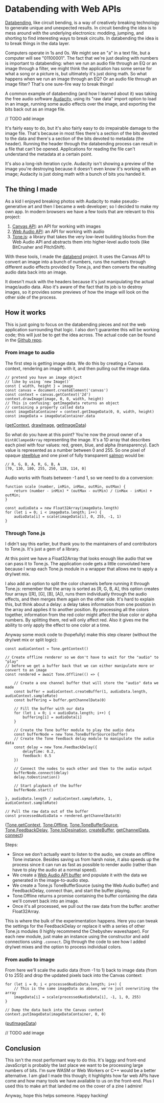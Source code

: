 # Databending with Web APIs

[Databending](https://en.wikipedia.org/wiki/Databending), like circuit bending, is a way of creatively breaking technology to generate unique and unexpected results. In circuit bending the idea is to mess around with the underlying electronics: modding, jumping, and shorting to find interesting ways to break circuits. In databending the idea is to break things in the data layer.

Computers operate in 1s and 0s. We might see an "a" in a text file, but a computer will see "01100001". The fact that we're just dealing with numbers is important to databending: when we run an audio file through an EQ or an image through a filter, we might think the application has some sense for what a song or a picture is, but ultimately it's just doing math. So what happens when we run an image through an EQ? Or an audio file through an image filter? That's one sure-fire way to break things!

A common example of databending (and how I learned about it) was taking the free audio software [Audacity](https://www.audacityteam.org/), using its "raw data" import option to load in an image, running some audio effects over the image, and exporting the bits back out as an image file.

// TODO add image

It's fairly easy to do, but it's also fairly easy to do irrepairable damage to the image file. That's because in most files there's a section of the bits devoted to the data and there's a section of the bits devoted to metadata (the header). Running the header through the databending process can result in a file that can't be opened. Applications for reading the file can't understand the metadata at a certain point.

It's also a long-ish iteration cycle. Audacity isn't showing a preview of the image you're destroying because it doesn't even know it's working with an image; Audacity is just doing math with a bunch of bits you handed it.

## The thing I made

As a kid I enjoyed breaking photos with Audacity to make pseudo-generative art and then I became a web developer; so I decided to make my own app. In modern browsers we have a few tools that are relevant to this project:

1. [Canvas API](https://developer.mozilla.org/en-US/docs/Web/API/Canvas_API): an API for working with images
2. [Web Audio API](https://developer.mozilla.org/en-US/docs/Web/API/Web_Audio_API): an API for working with audio
3. [Tone.js](https://tonejs.github.io/): a library that takes the very low-level building blocks from the Web Audio API and abstracts them into higher-level audio tools (like BitCrusher and PitchShift).

With these tools, I made the [databend](https://github.com/handeyeco/databend) project. It uses the Canvas API to convert an image into a bunch of numbers, runs the numbers through different audio effects provided by Tone.js, and then converts the resulting audio data back into an image.

It doesn't muck with the headers because it's just manipulating the actual image/audio data. Also it's aware of the fact that its job is to destroy images, so it provides some previews of how the image will look on the other side of the process.

## How it works

This is just going to focus on the databending pieces and not the web application surrounding that logic. I also don't guarantee this will be working code; this will just be to get the idea across. The actual code can be found in the [Github repo](https://github.com/handeyeco/databend).

### From image to audio

The first step is getting image data. We do this by creating a Canvas context, rendering an image with it, and then pulling out the image data.

```JS
// pretend you have an image object
// like by using `new Image()`
const { width, height } = image
const canvas = document.createElement('canvas')
const context = canvas.getContext('2d')
context.drawImage(image, 0, 0, width, height)
// This is confusing: getImageData returns an object
// containing a property called data
const imageDataContainer = context.getImageData(0, 0, width, height)
const imageData = imageDataContainer.data
```

([getContext](https://developer.mozilla.org/en-US/docs/Web/API/HTMLCanvasElement/getContext), [drawImage](https://developer.mozilla.org/en-US/docs/Web/API/CanvasRenderingContext2D/drawImage), [getImageData](https://developer.mozilla.org/en-US/docs/Web/API/CanvasRenderingContext2D/getImageData))

So what do you have at this point? You're now the proud owner of a `Uint8ClampedArray` representing the image. It's a 1D array that describes each pixel with four values: red, green, blue, and alpha (transparency). Each value is represented as a number between 0 and 255. So one pixel of opaque [steelblue](https://www.color-hex.com/color/4682b4) and one pixel of fully transparent [salmon](https://www.color-hex.com/color/fa8072) would be:

```
// R, G, B, A, R, G, B, A
[70, 130, 180, 255, 250, 128, 114, 0]
```

Audio works with floats between -1 and 1, so we need to do a conversion:

```JS
function scale (number, inMin, inMax, outMin, outMax) {
    return (number - inMin) * (outMax - outMin) / (inMax - inMin) + outMin;
}

const audioData = new Float32Array(imageData.length)
for (let i = 0; i < imageData.length; i++) {
    audioData[i] = scale(imageData[i], 0, 255, -1, 1)
}
```

### Through Tone.js

I didn't say this earlier, but thank you to the maintainers of and contributors to Tone.js. It's just a gem of a library.

At this point we have a Float32Array that looks enough like audio that we can pass it to Tone.js. The application code gets a little convoluted here because I wrap each Tone.js module in a wrapper that allows me to apply a dry/wet mix.

I also add an option to split the color channels before running it through Tone.js: remember that the array is sorted as [R, G, B, A], this option creates four arrays ([R], [G], [B], [A]), runs them individually through the audio effects, and then merges them again on the other side. It's hard to explain this, but think about a delay: a delay takes information from one position in the array and applies it to another position. By processing all the colors together, information from the red color might affect the blue color or alpha numbers. By splitting them, red will only affect red. Also it gives me the ability to only apply the effect to one color at a time.

Anyway some mock code to (hopefully) make this step clearer (without the dry/wet mix or split logic):

```JS
const audioContext = Tone.getContext()

// Create offline renderer so we don't have to wait for the "audio" to "play"
// before we get a buffer back that we can either manipulate more or convert to an image
const rendered = await Tone.Offline(() => {

    // Create a one channel buffer that will store the "audio" data we made
    const buffer = audioContext.createBuffer(1, audioData.length, audioContext.sampleRate)
    const buffering = buffer.getChannelData(0)

    // Fill the buffer with our data
    for (let i = 0; i < audioData.length; i++) {
        buffering[i] = audioData[i]
    }

    // Create the Tone buffer module to play the audio data
    const bufferNode = new Tone.ToneBufferSource(buffer)
    // Create the Tone feedback delay module to manipulate the audio data
    const delay = new Tone.FeedbackDelay({
        delayTime: 0.2,
        feedback: 0.5
    })

    // Connect the nodes to each other and then to the audio output
    bufferNode.connect(delay)
    delay.toDestination()

    // Start playback of the buffer
    bufferNode.start()

}, audioData.length / audioContext.sampleRate, 1, audioContext.sampleRate)

// Pull the raw data out of the buffer
const processedAudioData = rendered.getChannelData(0)
```

([Tone.getContext](https://tonejs.github.io/docs/14.7.77/fn/getContext), [Tone.Offline](https://tonejs.github.io/docs/14.7.77/fn/Offline), [Tone.ToneBufferSource](https://tonejs.github.io/docs/14.7.77/ToneBufferSource), [Tone.FeedbackDelay](https://tonejs.github.io/docs/14.7.77/FeedbackDelay), [Tone.toDesination](https://tonejs.github.io/docs/14.7.77/Destination), [createBuffer](https://developer.mozilla.org/en-US/docs/Web/API/BaseAudioContext/createBuffer), [getChannelData](https://developer.mozilla.org/en-US/docs/Web/API/AudioBuffer/getChannelData), [connect](https://developer.mozilla.org/en-US/docs/Web/API/AudioNode/connect))

Steps:

- Since we don't actually want to listen to the audio, we create an offline Tone instance. Besides saving us from harsh noise, it also speeds up the process since it can run as fast as possible to render audio (rather than have to play the audio at a normal speed).
- We create a [Web Audio API buffer](https://developer.mozilla.org/en-US/docs/Web/API/AudioBuffer) and populate it with the data we generated in the image-to-audio step.
- We create a Tone.js ToneBufferSource (using the Web Audio buffer) and FeedbackDelay, connect than, and start the buffer playing.
- Tone.Offline returns a promise containing the buffer containing the data we'll convert back into an image.
- Once it's all processed, we pull out the raw data from the buffer: another Float32Array.

This is where the bulk of the experimentation happens. Here you can tweak the settings for the FeedbackDelay or replace it with a series of other Tone.js modules (I highly recommend the Chebyshev waveshaper). For each new module, just make an instance using the constructor and add connections using `.connect`. Dig through the code to see how I added dry/wet mixes and the option to process individual colors.

### From audio to image

From here we'll scale the audio data (from -1 to 1) back to image data (from 0 to 255) and drop the updated pixels back into the Canvas context:

```JS
for (let i = 0; i < processedAudioData.length; i++) {
    // This is the same imageData as above, we're just overwriting the array
    imageData[i] = scale(processedAudioData[i], -1, 1, 0, 255)
}

// Dump the data back into the Canvas context
context.putImageData(imageDataContainer, 0, 0)
```

([putImageData](https://developer.mozilla.org/en-US/docs/Web/API/CanvasRenderingContext2D/putImageData))

// TODO add image

## Conclusion

This isn't the most performant way to do this. It's laggy and front-end JavaScript is probably the last place we want to be processing large numbers of bits. I'm sure WASM or Web Workers or C++ would be a better alternative. I am glad I made this though; it highlights how far web APIs have come and how many tools we have available to us on the front-end. Plus I used this to make art that landed me on the cover of a zine I admire!

Anyway, hope this helps someone. Happy hacking!
